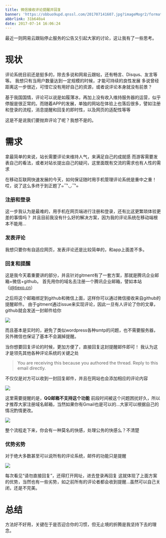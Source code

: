 ```yaml
---
title: 微信接收评论提醒并回复
banner: 'https://obbuo9upd.qnssl.com/201707141607.jpg?imageMogr2/format/webp'
abbrlink: 31b640a4
date: 2017-07-14 16:06:24
---
```


最近一则网易云跟贴停止服务的公告又引起大家的讨论，这让我有了一些思考。

<!--more-->

# 现状

评论系统目前还是挺多的，除去多说和网易云跟帖，还有畅言、Disqus、友言等等。
我想只有当用户数量达到一定规模的时候，才能可持续的良性发展
多说曾经距离这一步很近，可惜它没有用好自己的资源，或者说评论本身就没有前景？

基于我国国情，评论可以说是如履薄冰，再加上没有收入维持服务器的运营，似乎停服是很正常的。而随着APP的发展，单独的网站在体验上也落后很多，譬如注册和登录的流程，消息提醒和回复的即时性，以及网页的适配性等等

这是不是说我们要抛弃评论了呢？我想不是的。

# 需求

拿最简单的来说，站长需要评论来维持人气，来满足自己的成就感
而游客需要发表自己的看法，或者对站长提出自己的疑问，这里面既有交流的需求也有人性的需求

在移动互联网快速发展的今天，如何保证随时用手机管理评论系统是重中之重！
哎，说了这么多终于到正题了๑乛◡乛๑

### 注册和登录

这一步我认为是最难的，用手机在网页端进行注册和登录，还有比这更繁琐体验更差的事情吗？
并且目前我没有什么好的解决方案，因为我的评论系统在移动端根本不能用...

### 发表评论

我想只要你有自适应网页，发表评论还是比较简单的，和app上面差不多。

### 回复和提醒

这是我今天着重要讲的部分，并且针对gitment有了一套方案，那就是腾讯企业邮箱+微信+github。
首先用你的域名去注册一个腾讯企业邮箱，譬如本站（i@tiexo.cn）

之后将这个邮箱绑定到github和微信上面，这样你可以通过微信接收来自github的提醒邮件。
由于gitment通过issue来实现评论，因此一旦有人评论了你的文章，github就会发送一封邮件给你

![](https://obbuo9upd.qnssl.com/20170714152617.jpg?imageMogr2/format/webp)

而且基本是实时的，避免了类似wordpress各种smtp的问题，也不需要服务器，另外微信也保证了基本不会漏掉提醒。

当你想要回复评论的时候，更加方便了，直接回复这封提醒邮件即可！
我认为这才是领先其他各种评论系统的关键之处

> You are receiving this because you authored the thread. Reply to this email directly.

不仅仅是对方可以收到一封回复邮件，并且在网站也会添加相应的评论内容

![](https://obbuo9upd.qnssl.com/20170714154220.png?imageMogr2/format/webp)

这里需要提醒的是，**QQ邮箱不支持这个功能**
前段时间被这个问题困扰好久，所以才推荐大家注册域名邮箱，当然如果你有Gmail也是可以的...大家可以根据自己的情况酌情更改。

![](https://obbuo9upd.qnssl.com/20170714154806.png?imageMogr2/format/webp)

整个流程走下来，你会有一种莫名的快感，处理公务的快感么？不清楚

### 优势劣势

对于绝大多数甚至可以说所有的评论系统，邮件的功能只是提醒

![](https://obbuo9upd.qnssl.com/20170714155427.png?imageMogr2/format/webp)

每次看见“请勿直接回复”，还得打开网址，进去登录再回复
这就体现了上面方案的优势，当然也有一些劣势，如之前所有的评论者都会收到提醒...虽然可以自己关闭，还是不完美。

# 总结

方法好不好用，关键在于是否迎合你的习惯，但无止境的折腾是我坚持下去的理念。